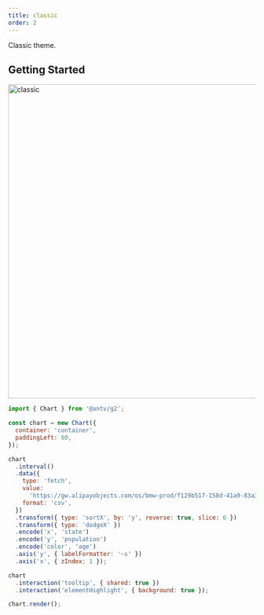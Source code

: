 ```yaml
---
title: classic
order: 2
---
```


Classic theme.

## Getting Started

<img src="https://mdn.alipayobjects.com/huamei_qa8qxu/afts/img/A*dR5uQ5VtpeoAAAAAAAAAAAAADmJ7AQ/original" width=640 alt="classic">

```js
import { Chart } from '@antv/g2';

const chart = new Chart({
  container: 'container',
  paddingLeft: 80,
});

chart
  .interval()
  .data({
    type: 'fetch',
    value:
      'https://gw.alipayobjects.com/os/bmw-prod/f129b517-158d-41a9-83a3-3294d639b39e.csv',
    format: 'csv',
  })
  .transform({ type: 'sortX', by: 'y', reverse: true, slice: 6 })
  .transform({ type: 'dodgeX' })
  .encode('x', 'state')
  .encode('y', 'population')
  .encode('color', 'age')
  .axis('y', { labelFormatter: '~s' })
  .axis('x', { zIndex: 1 });

chart
  .interaction('tooltip', { shared: true })
  .interaction('elementHighlight', { background: true });

chart.render();
```
